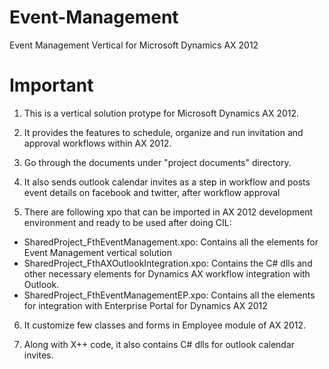 # Event-Management
Event Management Vertical for Microsoft Dynamics AX 2012

# Important
1) This is a vertical solution protype for Microsoft Dynamics AX 2012.

2) It provides the features to schedule, organize and run invitation and approval workflows within AX 2012.

3) Go through the documents under "project documents" directory.

4) It also sends outlook calendar invites as a step in workflow and posts event details on facebook and twitter, after workflow approval

5) There are following xpo that can be imported in AX 2012 development environment and ready to be used after doing CIL:
  - SharedProject_FthEventManagement.xpo: Contains all the elements for Event Management vertical solution
  - SharedProject_FthAXOutlookIntegration.xpo: Contains the C# dlls and other necessary elements for Dynamics AX workflow integration with Outlook.
  - SharedProject_FthEventManagementEP.xpo: Contains all the elements for integration with Enterprise Portal for Dynamics AX 2012

6) It customize few classes and forms in Employee module of AX 2012.

7) Along with X++ code, it also contains C# dlls for outlook calendar invites.

